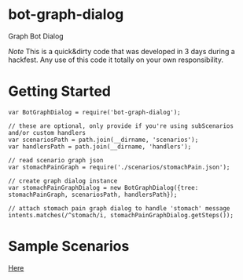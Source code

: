 # bot-graph-dialog
Graph Bot Dialog

*Note*
This is a quick&dirty code that was developed in 3 days during a hackfest.
Any use of this code it totally on your own responsibility.

Getting Started
================
```
var BotGraphDialog = require('bot-graph-dialog');

// these are optional, only provide if you're using subScenarios and/or custom handlers
var scenariosPath = path.join(__dirname, 'scenarios');
var handlersPath = path.join(__dirname, 'handlers');

// read scenario graph json
var stomachPainGraph = require('./scenarios/stomachPain.json');

// create graph dialog instance
var stomachPainGraphDialog = new BotGraphDialog({tree: stomachPainGraph, scenariosPath, handlersPath});

// attach stomach pain graph dialog to handle 'stomach' message
intents.matches(/^stomach/i, stomachPainGraphDialog.getSteps());

```


Sample Scenarios
================
[Here](examples)

